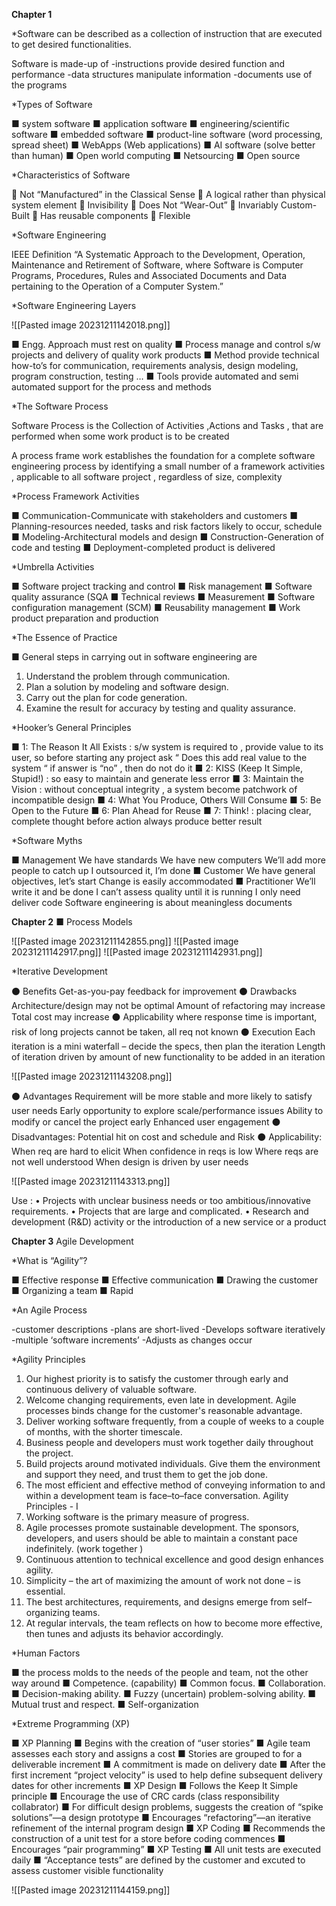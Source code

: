 **Chapter 1**

*Software can be described as a collection of
instruction that are executed to get desired
functionalities.

Software is made-up of
-instructions provide desired function and performance
-data structures manipulate information
-documents use of the programs


*Types of Software

■ system software
■ application software
■ engineering/scientific software
■ embedded software
■ product-line software (word
processing, spread sheet)
■ WebApps (Web applications)
■ AI software (solve better than
human)
■ Open world computing
■ Netsourcing
■ Open source


*Characteristics of Software

􀀀 Not “Manufactured” in the Classical Sense
􀀀 A logical rather than physical system element
􀀀 Invisibility
􀀀 Does Not “Wear-Out”
􀀀 Invariably Custom-Built
􀀀 Has reusable components
􀀀 Flexible


*Software Engineering

IEEE Definition
“A Systematic Approach to the Development,
Operation, Maintenance and Retirement of
Software, where Software is Computer
Programs, Procedures, Rules and Associated
Documents and Data pertaining to the Operation
of a Computer System.”


*Software Engineering Layers

![[Pasted image 20231211142018.png]]

■ Engg. Approach must rest on quality
■ Process manage and control s/w projects and
delivery of quality work products
■ Method provide technical how-to’s for
communication, requirements analysis, design
modeling, program construction, testing …
■ Tools provide automated and semi automated
support for the process and methods


*The Software Process

Software Process is the Collection of Activities ,Actions
and Tasks , that are performed when some work
product is to be created

A process frame work establishes the foundation for a
complete software engineering process by identifying a
small number of a framework activities , applicable to all
software project , regardless of size, complexity


*Process Framework Activities

■ Communication-Communicate with stakeholders and
customers
■ Planning-resources
needed, tasks and risk factors likely to occur, schedule
■ Modeling-Architectural models and design
■ Construction-Generation of code and testing
■ Deployment-completed product is delivered

*Umbrella Activities

■ Software project tracking and control
■ Risk management
■ Software quality assurance (SQA
■ Technical reviews
■ Measurement
■ Software configuration management (SCM)
■ Reusability management
■ Work product preparation and production


*The Essence of Practice

■ General steps in carrying out in software
engineering are
1. Understand the problem through communication.
2. Plan a solution by modeling and software design.
3. Carry out the plan for code generation.
4. Examine the result for accuracy by testing and quality
assurance.


*Hooker’s General Principles

■ 1: The Reason It All Exists : s/w system is required to , provide value
to its user, so before starting any project ask “ Does this add real value to the system “ if
answer is “no” , then do not do it
■ 2: KISS (Keep It Simple, Stupid!) : so easy to maintain and
generate less error
■ 3: Maintain the Vision : without conceptual integrity , a system become
patchwork of incompatible design
■ 4: What You Produce, Others Will Consume
■ 5: Be Open to the Future
■ 6: Plan Ahead for Reuse
■ 7: Think! : placing clear, complete thought before action always produce better
result


*Software Myths

■ Management
 We have standards
We have new computers
 We’ll add more people to catch up
I outsourced it, I’m done
■ Customer
 We have general objectives, let’s start
 Change is easily accommodated
■ Practitioner
 We’ll write it and be done
I can’t assess quality until it is running
 I only need deliver code
 Software engineering is about meaningless documents




**Chapter 2**
■ Process Models

![[Pasted image 20231211142855.png]]
![[Pasted image 20231211142917.png]]
![[Pasted image 20231211142931.png]]

*Iterative Development

⚫ Benefits
 Get-as-you-pay
 feedback for improvement
⚫ Drawbacks
 Architecture/design may not be optimal
 Amount of refactoring may increase
Total cost may increase
⚫ Applicability
where response time is important,
 risk of long projects cannot be taken,
 all req not known
⚫ Execution
 Each iteration is a mini waterfall – decide the specs,
then plan the iteration 
 Length of iteration driven by amount of new
functionality to be added in an iteration

![[Pasted image 20231211143208.png]]

⚫ Advantages
 Requirement will be more stable and more likely to
satisfy user needs
 Early opportunity to explore scale/performance issues
Ability to modify or cancel the project early
Enhanced user engagement
⚫ Disadvantages:
 Potential hit on cost and schedule and Risk
⚫ Applicability:
 When req are hard to elicit
 When confidence in reqs is low
 Where reqs are not well understood
 When design is driven by user needs

![[Pasted image 20231211143313.png]]

Use :
• Projects with unclear business needs or too
ambitious/innovative requirements.
• Projects that are large and complicated.
• Research and development (R&D) activity or the
introduction of a new service or a product



**Chapter 3**
Agile Development


*What is “Agility”?

■ Effective response
■ Effective communication
■ Drawing the customer
■ Organizing a team
■ Rapid

*An Agile Process

-customer descriptions
-plans are short-lived
-Develops software iteratively
-multiple ‘software increments’
-Adjusts as changes occur

*Agility Principles 
1. Our highest priority is to satisfy the customer through early
and continuous delivery of valuable software.
2. Welcome changing requirements, even late in development.
Agile processes binds change for the customer's reasonable
advantage.
3. Deliver working software frequently, from a couple of weeks to
a couple of months, with the shorter timescale.
4. Business people and developers must work together daily
throughout the project.
5. Build projects around motivated individuals. Give them the
environment and support they need, and trust them to get the
job done.
6. The most efficient and effective method of conveying
information to and within a development team is face–to–face
conversation.
Agility Principles - I
7. Working software is the primary measure of progress.
8. Agile processes promote sustainable development. The
sponsors, developers, and users should be able to
maintain a constant pace indefinitely. (work together )
9. Continuous attention to technical excellence and good
design enhances agility.
10. Simplicity – the art of maximizing the amount of work
not done – is essential.
11. The best architectures, requirements, and designs
emerge from self–organizing teams.
12. At regular intervals, the team reflects on how to become
more effective, then tunes and adjusts its behavior
accordingly.

*Human Factors

■ the process molds to the needs of the people and
team, not the other way around
■ Competence. (capability)
■ Common focus.
■ Collaboration.
■ Decision-making ability.
■ Fuzzy (uncertain) problem-solving ability.
■ Mutual trust and respect.
■ Self-organization

*Extreme Programming (XP)

■ XP Planning
■ Begins with the creation of “user stories”
■ Agile team assesses each story and assigns a cost
■ Stories are grouped to for a deliverable increment
■ A commitment is made on delivery date
■ After the first increment “project velocity” is used to
help define subsequent delivery dates for other
increments
■ XP Design
■ Follows the Keep It Simple principle
■ Encourage the use of CRC cards (class responsibility collabrator)
■ For difficult design problems, suggests the creation of “spike
solutions”—a design prototype
■ Encourages “refactoring”—an iterative refinement of the internal
program design
■ XP Coding
■ Recommends the construction of a unit test for a store before
coding commences
■ Encourages “pair programming”
■ XP Testing
■ All unit tests are executed daily
■ “Acceptance tests” are defined by the customer and excuted to
assess customer visible 
functionality

![[Pasted image 20231211144159.png]]

